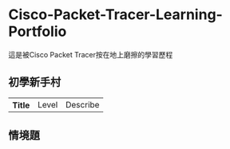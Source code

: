 # Cisco-Packet-Tracer-Learning-Portfolio
這是被Cisco Packet Tracer按在地上磨擦的學習歷程


## 初學新手村
<table>
  <tr>
    <th>Title</th>
    <td>Level</td>
    <td>Describe</td>
  </tr>
  <tr>
    
  </tr>
</table>


## 情境題
